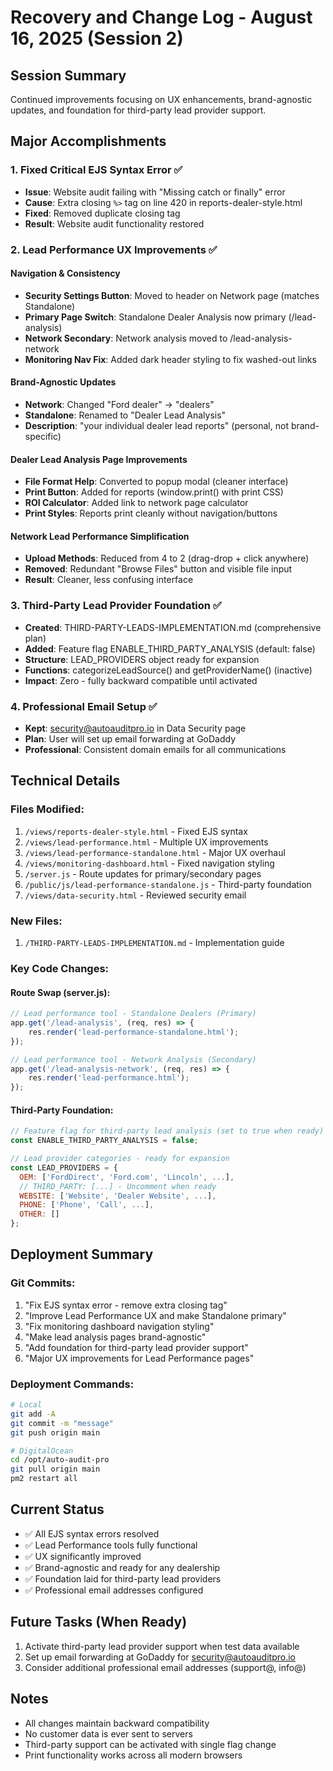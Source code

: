 # Recovery and Change Log - August 16, 2025 (Session 2)

## Session Summary
Continued improvements focusing on UX enhancements, brand-agnostic updates, and foundation for third-party lead provider support.

## Major Accomplishments

### 1. Fixed Critical EJS Syntax Error ✅
- **Issue**: Website audit failing with "Missing catch or finally" error
- **Cause**: Extra closing `%>` tag on line 420 in reports-dealer-style.html
- **Fixed**: Removed duplicate closing tag
- **Result**: Website audit functionality restored

### 2. Lead Performance UX Improvements ✅

#### Navigation & Consistency
- **Security Settings Button**: Moved to header on Network page (matches Standalone)
- **Primary Page Switch**: Standalone Dealer Analysis now primary (/lead-analysis)
- **Network Secondary**: Network analysis moved to /lead-analysis-network
- **Monitoring Nav Fix**: Added dark header styling to fix washed-out links

#### Brand-Agnostic Updates
- **Network**: Changed "Ford dealer" → "dealers"
- **Standalone**: Renamed to "Dealer Lead Analysis"
- **Description**: "your individual dealer lead reports" (personal, not brand-specific)

#### Dealer Lead Analysis Page Improvements
- **File Format Help**: Converted to popup modal (cleaner interface)
- **Print Button**: Added for reports (window.print() with print CSS)
- **ROI Calculator**: Added link to network page calculator
- **Print Styles**: Reports print cleanly without navigation/buttons

#### Network Lead Performance Simplification
- **Upload Methods**: Reduced from 4 to 2 (drag-drop + click anywhere)
- **Removed**: Redundant "Browse Files" button and visible file input
- **Result**: Cleaner, less confusing interface

### 3. Third-Party Lead Provider Foundation ✅
- **Created**: THIRD-PARTY-LEADS-IMPLEMENTATION.md (comprehensive plan)
- **Added**: Feature flag ENABLE_THIRD_PARTY_ANALYSIS (default: false)
- **Structure**: LEAD_PROVIDERS object ready for expansion
- **Functions**: categorizeLeadSource() and getProviderName() (inactive)
- **Impact**: Zero - fully backward compatible until activated

### 4. Professional Email Setup ✅
- **Kept**: security@autoauditpro.io in Data Security page
- **Plan**: User will set up email forwarding at GoDaddy
- **Professional**: Consistent domain emails for all communications

## Technical Details

### Files Modified:
1. `/views/reports-dealer-style.html` - Fixed EJS syntax
2. `/views/lead-performance.html` - Multiple UX improvements
3. `/views/lead-performance-standalone.html` - Major UX overhaul
4. `/views/monitoring-dashboard.html` - Fixed navigation styling
5. `/server.js` - Route updates for primary/secondary pages
6. `/public/js/lead-performance-standalone.js` - Third-party foundation
7. `/views/data-security.html` - Reviewed security email

### New Files:
1. `/THIRD-PARTY-LEADS-IMPLEMENTATION.md` - Implementation guide

### Key Code Changes:

#### Route Swap (server.js):
```javascript
// Lead performance tool - Standalone Dealers (Primary)
app.get('/lead-analysis', (req, res) => {
    res.render('lead-performance-standalone.html');
});

// Lead performance tool - Network Analysis (Secondary)
app.get('/lead-analysis-network', (req, res) => {
    res.render('lead-performance.html');
});
```

#### Third-Party Foundation:
```javascript
// Feature flag for third-party lead analysis (set to true when ready)
const ENABLE_THIRD_PARTY_ANALYSIS = false;

// Lead provider categories - ready for expansion
const LEAD_PROVIDERS = {
  OEM: ['FordDirect', 'Ford.com', 'Lincoln', ...],
  // THIRD_PARTY: [...] - Uncomment when ready
  WEBSITE: ['Website', 'Dealer Website', ...],
  PHONE: ['Phone', 'Call', ...],
  OTHER: []
};
```

## Deployment Summary

### Git Commits:
1. "Fix EJS syntax error - remove extra closing tag"
2. "Improve Lead Performance UX and make Standalone primary"
3. "Fix monitoring dashboard navigation styling"
4. "Make lead analysis pages brand-agnostic"
5. "Add foundation for third-party lead provider support"
6. "Major UX improvements for Lead Performance pages"

### Deployment Commands:
```bash
# Local
git add -A
git commit -m "message"
git push origin main

# DigitalOcean
cd /opt/auto-audit-pro
git pull origin main
pm2 restart all
```

## Current Status
- ✅ All EJS syntax errors resolved
- ✅ Lead Performance tools fully functional
- ✅ UX significantly improved
- ✅ Brand-agnostic and ready for any dealership
- ✅ Foundation laid for third-party lead providers
- ✅ Professional email addresses configured

## Future Tasks (When Ready)
1. Activate third-party lead provider support when test data available
2. Set up email forwarding at GoDaddy for security@autoauditpro.io
3. Consider additional professional email addresses (support@, info@)

## Notes
- All changes maintain backward compatibility
- No customer data is ever sent to servers
- Third-party support can be activated with single flag change
- Print functionality works across all modern browsers